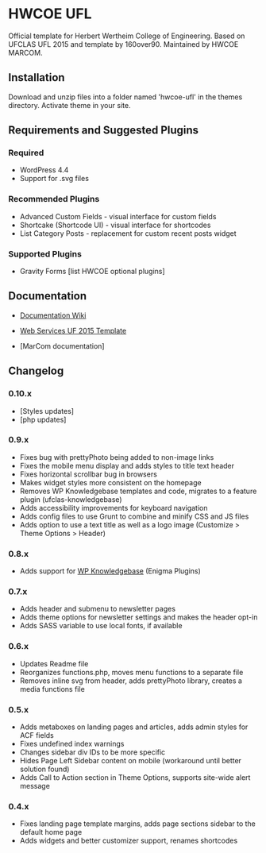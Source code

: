 HWCOE UFL 
================

Official template for Herbert Wertheim College of Engineering. Based on UFCLAS UFL 2015 and template by 160over90. Maintained by HWCOE MARCOM.

Installation
-------------

Download and unzip files into a folder named 'hwcoe-ufl' in the themes directory. Activate theme in your site.


Requirements and Suggested Plugins
-----------------------------------

### Required

- WordPress 4.4
- Support for .svg files

### Recommended Plugins

- Advanced Custom Fields - visual interface for custom fields
- Shortcake (Shortcode UI) - visual interface for shortcodes
- List Category Posts - replacement for custom recent posts widget

### Supported Plugins

- Gravity Forms
[list HWCOE optional plugins]

Documentation
--------------

- [Documentation Wiki](https://github.com/ufclas/ufclas-ufl-2015/wiki)

- [Web Services UF 2015 Template](http://webservices.it.ufl.edu/terminalfour/uf-2015-template/)

- [MarCom documentation]

Changelog
---------

### 0.10.x

- [Styles updates]
- [php updates]

### 0.9.x

- Fixes bug with prettyPhoto being added to non-image links
- Fixes the mobile menu display and adds styles to title text header
- Fixes horizontal scrollbar bug in browsers
- Makes widget styles more consistent on the homepage
- Removes WP Knowledgebase templates and code, migrates to a feature plugin (ufclas-knowledgebase)
- Adds accessibility improvements for keyboard navigation
- Adds config files to use Grunt to combine and minify CSS and JS files
- Adds option to use a text title as well as a logo image (Customize > Theme Options > Header)

### 0.8.x

- Adds support for [WP Knowledgebase](https://wordpress.org/plugins/wp-knowledgebase/) (Enigma Plugins)

### 0.7.x

- Adds header and submenu to newsletter pages
- Adds theme options for newsletter settings and makes the header opt-in
- Adds SASS variable to use local fonts, if available

### 0.6.x

- Updates Readme file
- Reorganizes functions.php, moves menu functions to a separate file
- Removes inline svg from header, adds prettyPhoto library, creates a media functions file

### 0.5.x

- Adds metaboxes on landing pages and articles, adds admin styles for ACF fields
- Fixes undefined index warnings
- Changes sidebar div IDs to be more specific
- Hides Page Left Sidebar content on mobile (workaround until better solution found)
- Adds Call to Action section in Theme Options, supports site-wide alert message

### 0.4.x

- Fixes landing page template margins, adds page sections sidebar to the default home page
- Adds widgets and better customizer support, renames shortcodes

